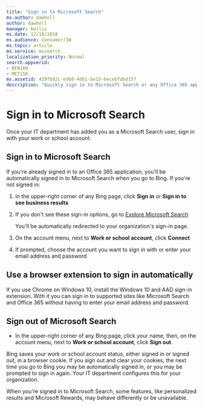 ```yaml
---
title: "Sign in to Microsoft Search"
ms.author: dawholl
author: dawholl
manager: kellis
ms.date: 12/18/2018
ms.audience: Consumer/IW
ms.topic: article
ms.service: mssearch
localization_priority: Normal
search.appverid:
- BFB160
- MET150
ms.assetid: 429fb92c-e968-4d61-be15-6ecebfdbd157
description: "Quickly sign in to Microsoft Search or any Office 365 app with a work or school account"
---
```


# Sign in to Microsoft Search

Once your IT department has added you as a Microsoft Search user, sign in with your work or school account.
  
## Sign in to Microsoft Search

If you're already signed in to an Office 365 application, you'll be automatically signed in to Microsoft Search when you go to Bing. If you're not signed in:
  
1. In the upper-right corner of any Bing page, click **Sign in** or **Sign in to see business results**
    
2. If you don't see these sign-in options, go to [Explore Microsoft Search](https://www.bing.com/business/explore)
    
    You'll be automatically redirected to your organization's sign-in page.
    
3. On the account menu, next to **Work or school account**, click **Connect**
    
4. If prompted, choose the account you want to sign in with or enter your email address and password
    
## Use a browser extension to sign in automatically

If you use Chrome on Windows 10, install the Windows 10 and AAD sign-in extension. With it you can sign in to supported sites like Microsoft Search and Office 365 without having to enter your email address and password.
  
## Sign out of Microsoft Search

- In the upper-right corner of any Bing page, click your name, then, on the account menu, next to **Work or school account**, click **Sign out**.
    
Bing saves your work or school account status, either signed in or signed out, in a browser cookie. If you sign out and clear your cookies, the next time you go to Bing you may be automatically signed in, or you may be prompted to sign in again. Your IT department configures this for your organization.
  
When you're signed in to Microsoft Search, some features, like personalized results and Microsoft Rewards, may behave differently or be unavailable.

  

